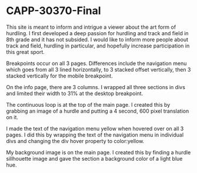CAPP-30370-Final
================
This site is meant to inform and intrigue a viewer about the art form of hurdling. I first developed a deep passion for hurdling and track and field in 8th grade and it has not subsided. I would like to inform more people about track and field, hurdling in particular, and hopefully increase participation in this great sport.

Breakpoints occur on all 3 pages. Differences include the navigation menu which goes from all 3 lined horizontally, to 3 stacked offset vertically, then 3 stacked vertically for the mobile breakpoint.

On the info page, there are 3 columns. I wrapped all three sections in divs and limited their width to 31% at the desktop breakpoint.

The continuous loop is at the top of the main page. I created this by grabbing an image of a hurdle and putting a 4 second, 600 pixel translation on it.

I made the text of the navigation menu yellow when hovered over on all 3 pages. I did this by wrapping the text of the navigation menu in individual divs and changing the div hover property to color:yellow.

My background image is on the main page. I created this by finding a hurdle sillhouette image and gave the section a background color of a light blue hue.
